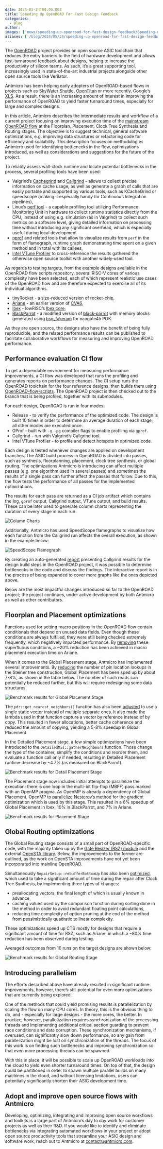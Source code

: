 ```yaml
---
date: 2024-05-24T00:00:00Z
title: Speeding Up OpenROAD For Fast Design Feedback
categories:
  - Blog
author:  
images: ['news/speeding-up-openroad-for-fast-design-feedback/Speeding-up-OpenROAD-optimizations-blog-1.png']
aliases: ['/blog/2024/05/24/speeding-up-openroad-for-fast-design-feedback/']
---
```


The [OpenROAD](https://theopenroadproject.org/) project provides an open source ASIC toolchain that reduces the entry barriers to the field of hardware development and allows fast-turnaround feedback about designs, helping to increase the productivity of silicon teams. As such, it’s a great supporting tool, increasingly used in state-of-the-art industrial projects alongside other open source tools like Verilator. 

Antmicro has been helping early adopters of OpenROAD-based flows in projects such as [SkyWater Shuttle](https://antmicro.com/blog/2021/12/sw-driven-asics-with-skywater-shuttle/), [OpenTitan](https://antmicro.com/blog/2023/03/adapting-opentitan-for-fpga-prototyping-and-tooling-development/) or more recently, Google’s [XLS](https://antmicro.com/blog/2023/09/accelerating-digital-block-design-with-googles-xls/). As a result, there is an increasing amount of interest in improving the performance of OpenROAD to yield faster turnaround times, especially for large and complex designs.

In this article, Antmicro describes the intermediate results and workflow of a current project focusing on improving execution time of the [mainstream OpenROAD flow](https://github.com/The-OpenROAD-Project/OpenROAD-flow-scripts) at the Floorplan, Placement, Clock Tree Synthesis and Routing stages. The objective is to suggest technical, general software optimizations, e.g. improving data structures or refactoring code for efficiency and scalability. This description focuses on methodologies Antmicro used for identifying bottlenecks in the flow, optimizations introduced, as well as considerations and suggestions for the future of the project.

To reliably assess wall-clock runtime and locate potential bottlenecks in the process, several profiling tools have been used:

* Valgrind’s [Cachegrind](https://valgrind.org/docs/manual/cg-manual.html) and [Callgrind](https://valgrind.org/docs/manual/cl-manual.html) - allows to collect precise information on cache usage, as well as generate a graph of calls that are easily portable and supported by various tools, such as KCacheGrind or speedscope (making it especially handy for Continuous Integration pipelines),
* Linux’s [perf tool](https://perf.wiki.kernel.org/index.php/Main_Page) - a capable profiling tool utilizing Performance Monitoring Unit in hardware to collect runtime statistics directly from the CPU, instead of using e.g. simulation (as in Valgrind) to collect such metrics on a software level, giving detailed information on processing time without introducing any significant overhead, which is especially useful during local development
* [pprof](https://github.com/google/pprof) and related tools that allow to visualize results from `perf` in the form of flamegraph, runtime graph demonstrating time spent on a given method and in total with its callees,
* [Intel VTune Profiler](https://www.intel.com/content/www/us/en/developer/tools/oneapi/vtune-profiler.html) to cross-reference the results gathered the otherwise open source toolkit with another widely-used tool.

As regards to testing targets, from the example designs available in the OpenROAD flow scripts repository, several RISC-V cores of various complexity have been selected, each of which represent realistic use cases of the OpenROAD flow and are therefore expected to exercise all of its individual algorithms.

* [tinyRocket](https://github.com/The-OpenROAD-Project/OpenROAD-flow-scripts/tree/master/flow/designs/src/tinyRocket) - a size-reduced version of [rocket-chip](https://github.com/chipsalliance/rocket-chip),
* [Ariane](https://github.com/The-OpenROAD-Project/OpenROAD-flow-scripts/tree/master/flow/designs/src/ariane) - an earlier version of [CVA6](https://github.com/openhwgroup/cva6),
* [Ibex](https://github.com/The-OpenROAD-Project/OpenROAD-flow-scripts/tree/master/flow/designs/src/ibex) - lowRISC’s [Ibex core](https://github.com/lowRISC/ibex),
* [BlackParrot](https://github.com/The-OpenROAD-Project/OpenROAD-flow-scripts/tree/master/flow/designs/src/black_parrot) - a modified version of [black-parrot](https://github.com/black-parrot/black-parrot) with memory blocks generated using [bsg_fakeram](https://github.com/bespoke-silicon-group/bsg_fakeram) for nangate45 PDK.

As they are open source, the designs also have the benefit of being fully reproducible, and the related performance results can be published to facilitate collaborative workflows for measuring and improving OpenROAD performance.

## Performance evaluation CI flow

To get a dependable environment for measuring performance improvements, a CI flow was developed that runs the profiling and generates reports on performance changes. The CI setup runs the OpenROAD toolchain for the four reference designs, then builds them using [OpenROAD-flow-scripts](https://github.com/the-OpenROAD-Project/openroad-flow-scripts). The OpenROAD project is then checked out to the branch that is being profiled, together with its submodules.

For each design, OpenROAD is run in four modes:

* Release - to verify the performance of the optimized code. The design is built 10 times in order to determine an average duration of each stage; all other modes are executed once.
* GProf - built with `-g -pg` compiler flags to enable profiling via `gprof`.
* Callgrind - run with Valgrind’s Callgrind tool.
* Intel VTune Profiler - to profile and detect hotspots in optimized code.

Each design is tested whenever changes are applied on development branches. The ASIC build process in OpenROAD is divided into passes, such as synthesis, floorplanning, placement, clock tree synthesis, or global routing. The optimizations Antmicro is introducing can affect multiple passes (e.g. one algorithm used in several passes) and sometimes the results of a single pass can further affect the passes that follow. Due to this, the flow tests the performance of all passes for the implemented optimizations.

The results for each pass are returned as a CI job artifact which contains the log, `gprof` output, Callgrind output, VTune output, and build results. These can be later used to generate column charts representing the duration of every stage in each run:

![Column Charts](Speeding-up-OpenROAD-optimizations-blog-2.png)

Additionally, Antmicro has used SpeedScope flamegraphs to visualize how each function from the Callgrind run affects the overall execution, as shown in the example below:

![SpeedScope Flamegraph](Speeding-up-OpenROAD-optimizations-blog-3.png)

By creating an auto-generated [report](https://github.com/antmicro/openroad-callgrind-report) presenting Callgrind results for the design build steps in the OpenROAD project, it was possible to determine bottlenecks in the code and discuss the findings. The interactive report is in the process of being expanded to cover more graphs like the ones depicted above.

Below are the most impactful changes introduced so far to the OpenROAD project; the project continues, under active development by both Antmicro as well as other contributors.

## Floorplan and Placement optimizations

Functions used for setting macro positions in the OpenROAD flow contain conditionals that depend on unused data fields. Even though these conditions are always fulfilled, they were still being checked extremely frequently, which negatively impacted performance. By [removing](https://github.com/The-OpenROAD-Project/OpenROAD/pull/4505) these superfluous conditions, a ~20% reduction has been achieved in macro placement execution time on Ariane.

When it comes to the Global Placement stage, Antmicro has implemented several improvements. By [reducing](https://github.com/The-OpenROAD-Project/OpenROAD/pull/4507) the number of pin location lookups in the Steiner tree construction, Global Placement has been sped up by about 7-8%, as shown in the table below. The number of such reads can potentially be reduced further, but this will require redesigning some data structures.

![Benchmark results for Global Placement Stage](Speeding-up-OpenROAD-optimizations-blog-4.png)

The `pdr::get_nearest_neighbors()` function has also been [adjusted](https://github.com/The-OpenROAD-Project/OpenROAD/pull/4506) to use a single static vector instead of multiple separate ones. It also made the lambda used in that function capture a vector by reference instead of by copy. This resulted in fewer allocations, better cache coherence and reduced the amount of copying, yielding a 5-8% speedup in Global Placement.

In the Detailed Placement stage, a few simple optimizations have been introduced to the `DetailedMis::gatherNeighbours` function. Those change the type of the container, simplify the conditions and reorder them, and evaluate a function call only if needed, resulting in Detailed Placement runtime decrease by ~4.7% (as measured on BlackParrot).

![Benchmark results for Detail Placement Stage](Speeding-up-OpenROAD-optimizations-blog-5.png)

The Placement stage now includes initial attempts to parallelize the execution: there is one loop in the multi-bit flip-flop (MBFF) pass marked with an OpenMP pragma. As OpenMP is already a dependency of Global Placement, OpenMP to [parallelize Nesterov’s method](https://github.com/The-OpenROAD-Project/OpenROAD/pull/4580) for the gradient optimization which is used by this stage. This resulted in a 6% speedup of Global Placement in Ibex, 10% in BlackParrot, and 7% in Ariane.

![Benchmark results for Placement Stage](Speeding-up-OpenROAD-optimizations-blog-6.png)

## Global Routing optimizations

The Global Routing stage consists of a small part of OpenROAD-specific code, with the majority taken up by the [Gate Resizer (RSZ) module](https://github.com/The-OpenROAD-Project/OpenROAD/blob/master/src/rsz/README.md) and the external [OpenSTA library](https://github.com/The-OpenROAD-Project/OpenSTA/). Below, the improvements to the former are outlined, as the work on OpenSTA improvements have not yet been incorporated into mainline OpenROAD.

Simultaneously `RepairSetup::rebufferBottomUp` has also been [optimized](https://github.com/The-OpenROAD-Project/OpenROAD/pull/4604), which used to take a significant amount of time during the repair after Clock Tree Synthesis, by implementing three types of changes:

* preallocating vectors, the final length of which is usually known in advance,
* caching values used by the comparison function during sorting done in the method in order to avoid redundant floating point calculations,
* reducing time complexity of option pruning at the end of the method from pessimistically quadratic to linear complexity.

These optimizations speed up CTS mostly for designs that require a significant amount of time for RSZ, such as Ariane, in which a ~80% time reduction has been observed during testing.

Averaged outcomes from 10 runs on the target designs are shown below:

![Benchmark results for Global Routing Stage](Speeding-up-OpenROAD-optimizations-blog-7.png)

## Introducing parallelism

The efforts described above have already resulted in significant runtime improvements, however, there’s still potential for even more optimizations that are currently being explored. 

One of the methods that could yield promising results is parallelization by scaling the flow on many CPU cores. In theory, this is the obvious thing to do, and - especially for large designs - the more cores, the better. In practice, however, parallelization requires synchronization of the processing threads and implementing additional critical section guarding to prevent race conditions and data corruption. These synchronization mechanisms, if overused, can significantly slow down performance, so any gain from parallelization might be lost on synchronization of the threads. The focus of this work is on finding such bottlenecks and improving synchronization so that even more processing threads can be spawned.

With this in place, it will be possible to scale up OpenROAD workloads into the cloud to yield even shorter turnaround times. On top of that, the design could be partitioned in order to spawn multiple parallel builds on many machines in the cloud, and without licensing limitations, users can potentially significantly shorten their ASIC development time.

## Adopt and improve open source flows with Antmicro

Developing, optimizing, integrating and improving open source workflows and toolkits is a large part of Antmicro’s day to day work for customer projects as well as their R&D. If you would like to identify and eliminate bottlenecks via integrating automated workflows in your project or adopt open source productivity tools that streamline your ASIC design and software work, reach out to Antmicro at [contact@antmicro.com](mailto:contact@antmicro.com).